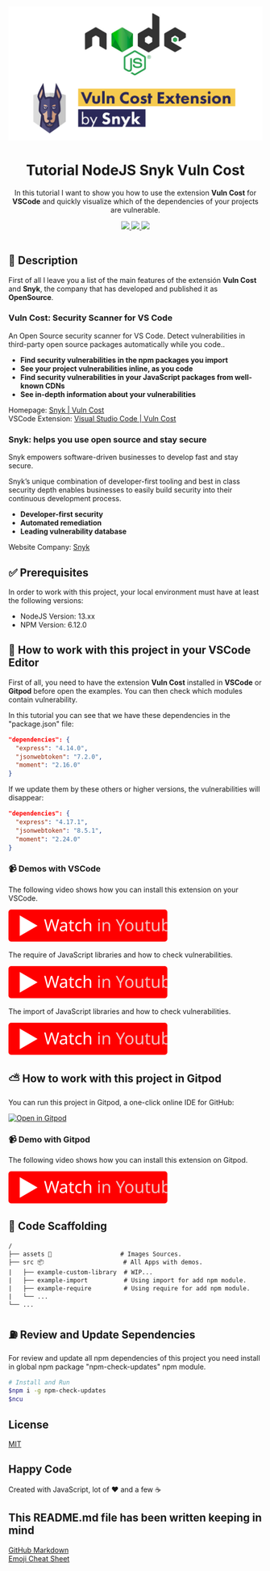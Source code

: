 <p align="center">
  <img src="assets/banner.png" width="600" />
</p>

<h1 align="center">Tutorial NodeJS Snyk Vuln Cost</h1>

<p align="center">In this tutorial I want to show you how to use the extension <strong>Vuln Cost</strong> for <strong>VSCode</strong> and quickly visualize which of the dependencies of your projects are vulnerable.</p>

<p align="center">
  <a title="MIT License" href="LICENSE.md">
    <img src="https://img.shields.io/github/license/gridsome/gridsome.svg?style=flat-square&label=License&colorB=6cc24a">
  </a>
  <a title="Twitter: JoseJ_PR" href="https://twitter.com/JoseJ_PR">
    <img src="https://img.shields.io/twitter/url?color=1991DA&label=Twitter%20%40JoseJ_PR&logo=twitter&logoColor=FFFFFF&style=flat-square&url=https%3A%2F%2Ftwitter.com%2FJoseJ_PR">
  </a>  
  <a title="Github: Sponsors" href="https://github.com/sponsors/JoseJPR">
    <img src="https://img.shields.io/twitter/url?color=032f62&label=Github%20Sponsors%20%40JoseJPR&logo=github&logoColor=FFFFFF&style=flat-square&url=https%3A%2F%2Fgithub.com%2Fsponsors%2FJoseJPR">
  </a>
  <br />
  <br />
</p>

## 🔖 Description

First of all I leave you a list of the main features of the extensión **Vuln Cost** and **Snyk**, the company that has developed and published it as **OpenSource**.

### Vuln Cost: Security Scanner for VS Code

An Open Source security scanner for VS Code. Detect vulnerabilities in third-party open source packages automatically while you code..

* **Find security vulnerabilities in the npm packages you import**
* **See your project vulnerabilities inline, as you code**
* **Find security vulnerabilities in your JavaScript packages from well-known CDNs**
* **See in-depth information about your vulnerabilities**

Homepage: [Snyk | Vuln Cost](https://snyk.io/security-scanner-vuln-cost/) \
VSCode Extension: [Visual Studio Code | Vuln Cost](https://marketplace.visualstudio.com/items?itemName=snyk-security.vscode-vuln-cost)

### Snyk: helps you use open source and stay secure

Snyk empowers software-driven businesses to develop fast and stay secure.

Snyk’s unique combination of developer-first tooling and best in class security depth enables businesses to easily build security into their continuous development process.

* **Developer-first security**
* **Automated remediation**
* **Leading vulnerability database**

Website Company: [Snyk](https://snyk.io/)

## ✅ Prerequisites

In order to work with this project, your local environment must have at least the following versions:

* NodeJS Version: 13.xx
* NPM Version: 6.12.0

## 📐 How to work with this project in your VSCode Editor

First of all, you need to have the extension **Vuln Cost** installed in **VSCode** or **Gitpod** before open the examples. You can then check which modules contain vulnerability.

In this tutorial you can see that we have these dependencies in the "package.json" file:

```json
"dependencies": {
  "express": "4.14.0",
  "jsonwebtoken": "7.2.0",
  "moment": "2.16.0"
}
```

If we update them by these others or higher versions, the vulnerabilities will disappear:

```json
"dependencies": {
  "express": "4.17.1",
  "jsonwebtoken": "8.5.1",
  "moment": "2.24.0"
}
```

### 📹 Demos with VSCode

The following video shows how you can install this extension on your VSCode.

[![Video](./assets/youtube.svg)](https://youtu.be/1_ptjvhxH1s)

The require of JavaScript libraries and how to check vulnerabilities.

[![Video](./assets/youtube.svg)](https://youtu.be/gfi0WC6j8Qk)

The import of JavaScript libraries and how to check vulnerabilities.

[![Video](./assets/youtube.svg)](https://youtu.be/wI4PF-BuM-g)

## ⛅️ How to work with this project in Gitpod

You can run this project in Gitpod, a one-click online IDE for GitHub:

[![Open in Gitpod](https://gitpod.io/button/open-in-gitpod.svg)](https://gitpod.io/#https://github.com/JoseJPR/tutorial-nodejs-snyk-vuln-cost)

### 📹 Demo with Gitpod

The following video shows how you can install this extension on Gitpod.

[![Video](./assets/youtube.svg)](https://youtu.be/XXXXXXXX)

## 📂 Code Scaffolding

```any
/
├── assets 🌈                   # Images Sources.
├── src 📦                      # All Apps with demos.
|   ├── example-custom-library  # WIP...
|   ├── example-import          # Using import for add npm module.
|   ├── example-require         # Using require for add npm module.
|   └── ...
└── ...
```

## ⛽️ Review and Update Sependencies

For review and update all npm dependencies of this project you need install in global npm package "npm-check-updates" npm module.

```bash
# Install and Run
$npm i -g npm-check-updates
$ncu
```

## License

[MIT](LICENSE.md)

## Happy Code

Created with JavaScript, lot of ❤️ and a few ☕️

## This README.md file has been written keeping in mind

[GitHub Markdown](https://guides.github.com/features/mastering-markdown/) \
[Emoji Cheat Sheet](https://www.webfx.com/tools/emoji-cheat-sheet/)
